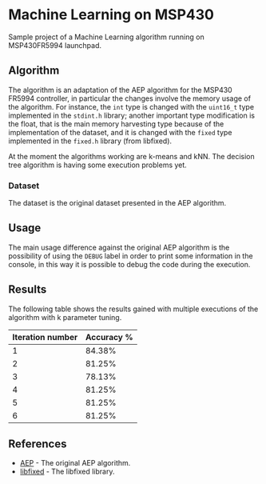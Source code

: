 # Machine Learning on MSP430

Sample project of a Machine Learning algorithm running on MSP430FR5994 launchpad.

## Algorithm

The algorithm is an adaptation of the AEP algorithm for the MSP430 FR5994 controller, in particular the changes involve the memory usage of the algorithm. For instance, the `int` type is changed with the `uint16_t` type implemented in the `stdint.h` library; another important type modification is the float, that is the main memory harvesting type because of the implementation of the dataset, and it is changed with the `fixed` type implemented in the `fixed.h` library (from libfixed).

At the moment the algorithms working are k-means and kNN. The decision tree algorithm is having some execution problems yet.

### Dataset

The dataset is the original dataset presented in the AEP algorithm.

## Usage

The main usage difference against the original AEP algorithm is the possibility of using the `DEBUG` label in order to print some information in the console, in this way it is possible to debug the code during the execution.

## Results

The following table shows the results gained with multiple executions of the algorithm with k parameter tuning.

| Iteration number | Accuracy % |
|------------------|------------|
| 1 | 84.38% |
| 2 | 81.25% |
| 3 | 78.13% |
| 4 | 81.25% |
| 5 | 81.25% |
| 6 | 81.25% |

## References

- [AEP](https://github.com/Edge-Learning-Machine/AEP) - The original AEP algorithm.
- [libfixed](https://github.com/CMUAbstract/libfixed/tree/b6a5caf12468fd4d573f17f1984706e1b9f5bcc0) - The libfixed library.
